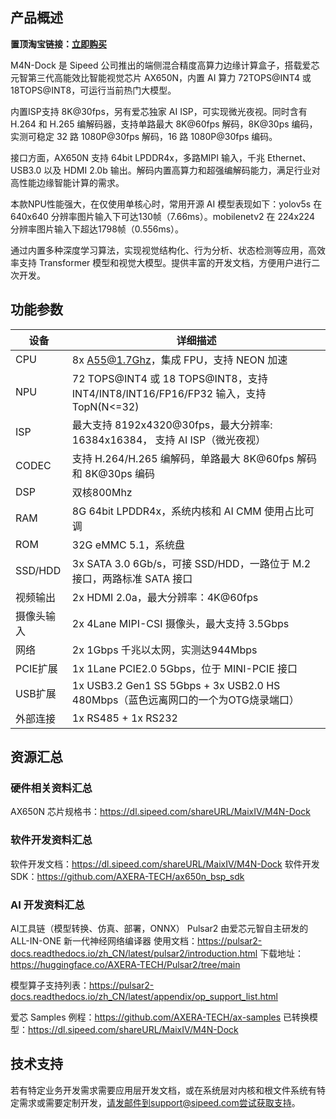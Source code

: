 ## 产品概述

**置顶淘宝链接：[立即购买](https://item.taobao.com/item.htm?spm=1619a.1.0.0.3f0865abb4Wq5c&id=744014549573&ns=1&abbucket=18#detail)**

M4N-Dock 是 Sipeed 公司推出的端侧混合精度高算力边缘计算盒子，搭载爱芯元智第三代高能效比智能视觉芯片 AX650N，内置 AI 算力 72TOPS@INT4 或 18TOPS@INT8，可运行当前热门大模型。

内置ISP支持 8K@30fps，另有爱芯独家 AI ISP，可实现微光夜视。同时含有 H.264 和 H.265 编解码器，支持单路最大 8K@60fps 解码，8K@30ps 编码，实测可稳定 32 路 1080P@30fps 解码，16 路 1080P@30fps 编码。

接口方面，AX650N 支持 64bit LPDDR4x，多路MIPI 输入，千兆 Ethernet、USB3.0 以及 HDMI 2.0b 输出。解码内置高算力和超强编解码能力，满足行业对高性能边缘智能计算的需求。

本款NPU性能强大，在仅使用单核心时，常用开源 AI 模型表现如下：yolov5s 在 640x640 分辨率图片输入下可达130帧（7.66ms）。mobilenetv2 在 224x224 分辨率图片输入下超达1798帧（0.556ms）。

通过内置多种深度学习算法，实现视觉结构化、行为分析、状态检测等应用，高效率支持 Transformer 模型和视觉大模型。提供丰富的开发文档，方便用户进行二次开发。

## 功能参数

| 设备      | 详细描述                                                                          |
| ------- | ----------------------------------------------------------------------------- |
| CPU     | 8x A55@1.7Ghz，集成 FPU，支持 NEON 加速                                               |
| NPU     | 72 TOPS@INT4 或 18 TOPS@INT8，支持 INT4/INT8/INT16/FP16/FP32 输入，支持 TopN(N<=32) |
| ISP     | 最大支持 8192x4320@30fps，最大分辨率: 16384x16384， 支持 AI ISP（微光夜视）                      |
| CODEC   | 支持 H.264/H.265 编解码，单路最大 8K@60fps 解码和 8K@30ps 编码                               |
| DSP     | 双核800Mhz                                                                      |
| RAM     | 8G 64bit LPDDR4x，系统内核和 AI CMM 使用占比可调                                          |
| ROM     | 32G eMMC 5.1，系统盘                                                              |
| SSD/HDD | 3x SATA 3.0 6Gb/s，可接 SSD/HDD，一路位于 M.2 接口，两路标准 SATA 接口                         |
| 视频输出    | 2x HDMI 2.0a，最大分辨率：4K@60fps                                                   |
| 摄像头输入   | 2x 4Lane MIPI-CSI 摄像头，最大支持 3.5Gbps                                            |
| 网络      | 2x 1Gbps 千兆以太网，实测达944Mbps                                                     |
| PCIE扩展  | 1x 1Lane PCIE2.0 5Gbps，位于 MINI-PCIE 接口                                        |
| USB扩展   | 1x USB3.2 Gen1 SS 5Gbps + 3x USB2.0 HS 480Mbps（蓝色远离网口的一个为OTG烧录端口）             |
| 外部连接    | 1x RS485 + 1x RS232                                                           |

## 资源汇总

### 硬件相关资料汇总

AX650N 芯片规格书：https://dl.sipeed.com/shareURL/MaixIV/M4N-Dock

### 软件开发资料汇总
软件开发文档：https://dl.sipeed.com/shareURL/MaixIV/M4N-Dock
软件开发SDK：https://github.com/AXERA-TECH/ax650n_bsp_sdk

### AI 开发资料汇总
AI工具链（模型转换、仿真、部署，ONNX）
Pulsar2 由爱芯元智自主研发的 ALL-IN-ONE 新一代神经网络编译器
使用文档：https://pulsar2-docs.readthedocs.io/zh_CN/latest/pulsar2/introduction.html
下载地址：https://huggingface.co/AXERA-TECH/Pulsar2/tree/main

模型算子支持列表：https://pulsar2-docs.readthedocs.io/zh_CN/latest/appendix/op_support_list.html

爱芯 Samples 例程：https://github.com/AXERA-TECH/ax-samples
已转换模型：https://dl.sipeed.com/shareURL/MaixIV/M4N-Dock


## 技术支持
若有特定业务开发需求需要应用层开发文档，或在系统层对内核和根文件系统有特定需求或需要定制开发，请发邮件到support@sipeed.com尝试获取支持。
